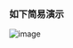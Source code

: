 ### 如下简易演示
![image](https://github.com/user-attachments/assets/feb16319-ad16-4cf9-b0f7-1be67c2c2e30)

